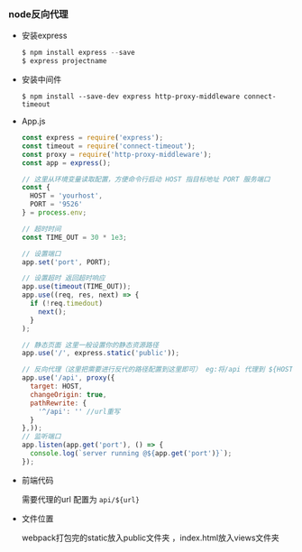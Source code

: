 ### node反向代理

- 安装express

  ```js
  $ npm install express --save
  $ express projectname
  ```

- 安装中间件

  ```
  $ npm install --save-dev express http-proxy-middleware connect-timeout
  ```

- App.js

  ```js
  const express = require('express');
  const timeout = require('connect-timeout');
  const proxy = require('http-proxy-middleware');
  const app = express();
  
  // 这里从环境变量读取配置，方便命令行启动 HOST 指目标地址 PORT 服务端口
  const {
    HOST = 'yourhost',
    PORT = '9526'
  } = process.env;
  
  // 超时时间
  const TIME_OUT = 30 * 1e3;
  
  // 设置端口
  app.set('port', PORT);
  
  // 设置超时 返回超时响应
  app.use(timeout(TIME_OUT));
  app.use((req, res, next) => {
    if (!req.timedout) 
      next();
    }
  );
  
  // 静态页面 这里一般设置你的静态资源路径
  app.use('/', express.static('public'));
  
  // 反向代理（这里把需要进行反代的路径配置到这里即可） eg:将/api 代理到 ${HOST}
  app.use('/api', proxy({
    target: HOST,
    changeOrigin: true,
    pathRewrite: {
      '^/api': '' //url重写
    }
  },));
  // 监听端口
  app.listen(app.get('port'), () => {
    console.log(`server running @${app.get('port')}`);
  });
  ```

- 前端代码

  需要代理的url 配置为  `api/${url}`

- 文件位置

  webpack打包完的static放入public文件夹 ，index.html放入views文件夹

